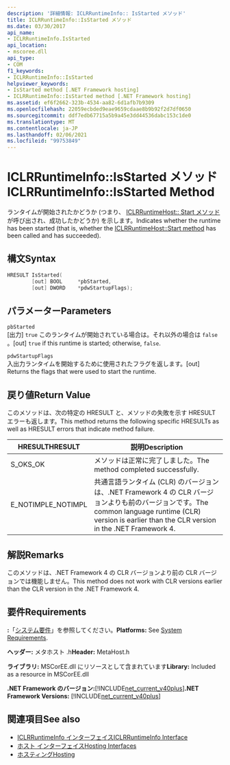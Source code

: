 ```yaml
---
description: '詳細情報: ICLRRuntimeInfo:: IsStarted メソッド'
title: ICLRRuntimeInfo::IsStarted メソッド
ms.date: 03/30/2017
api_name:
- ICLRRuntimeInfo.IsStarted
api_location:
- mscoree.dll
api_type:
- COM
f1_keywords:
- ICLRRuntimeInfo::IsStarted
helpviewer_keywords:
- IsStarted method [.NET Framework hosting]
- ICLRRuntimeInfo::IsStarted method [.NET Framework hosting]
ms.assetid: ef6f2662-323b-4534-aa82-6d1afb7b9309
ms.openlocfilehash: 22059ecbded9eae9659cdaae8b9b92f2d7df0650
ms.sourcegitcommit: ddf7edb67715a5b9a45e3dd44536dabc153c1de0
ms.translationtype: MT
ms.contentlocale: ja-JP
ms.lasthandoff: 02/06/2021
ms.locfileid: "99753849"
---
```

# <a name="iclrruntimeinfoisstarted-method"></a><span data-ttu-id="e3677-103">ICLRRuntimeInfo::IsStarted メソッド</span><span class="sxs-lookup"><span data-stu-id="e3677-103">ICLRRuntimeInfo::IsStarted Method</span></span>

<span data-ttu-id="e3677-104">ランタイムが開始されたかどうか (つまり、 [ICLRRuntimeHost:: Start メソッド](iclrruntimehost-start-method.md) が呼び出され、成功したかどうか) を示します。</span><span class="sxs-lookup"><span data-stu-id="e3677-104">Indicates whether the runtime has been started (that is, whether the [ICLRRuntimeHost::Start method](iclrruntimehost-start-method.md) has been called and has succeeded).</span></span>  
  
## <a name="syntax"></a><span data-ttu-id="e3677-105">構文</span><span class="sxs-lookup"><span data-stu-id="e3677-105">Syntax</span></span>  
  
```cpp  
HRESULT IsStarted(  
        [out] BOOL     *pbStarted,  
        [out] DWORD    *pdwStartupFlags);  
```  
  
## <a name="parameters"></a><span data-ttu-id="e3677-106">パラメーター</span><span class="sxs-lookup"><span data-stu-id="e3677-106">Parameters</span></span>  

 `pbStarted`  
 <span data-ttu-id="e3677-107">[出力] `true` このランタイムが開始されている場合は。それ以外の場合は `false` 。</span><span class="sxs-lookup"><span data-stu-id="e3677-107">[out] `true` if this runtime is started; otherwise, `false`.</span></span>  
  
 `pdwStartupFlags`  
 <span data-ttu-id="e3677-108">入出力ランタイムを開始するために使用されたフラグを返します。</span><span class="sxs-lookup"><span data-stu-id="e3677-108">[out] Returns the flags that were used to start the runtime.</span></span>  
  
## <a name="return-value"></a><span data-ttu-id="e3677-109">戻り値</span><span class="sxs-lookup"><span data-stu-id="e3677-109">Return Value</span></span>  

 <span data-ttu-id="e3677-110">このメソッドは、次の特定の HRESULT と、メソッドの失敗を示す HRESULT エラーも返します。</span><span class="sxs-lookup"><span data-stu-id="e3677-110">This method returns the following specific HRESULTs as well as HRESULT errors that indicate method failure.</span></span>  
  
|<span data-ttu-id="e3677-111">HRESULT</span><span class="sxs-lookup"><span data-stu-id="e3677-111">HRESULT</span></span>|<span data-ttu-id="e3677-112">説明</span><span class="sxs-lookup"><span data-stu-id="e3677-112">Description</span></span>|  
|-------------|-----------------|  
|<span data-ttu-id="e3677-113">S_OK</span><span class="sxs-lookup"><span data-stu-id="e3677-113">S_OK</span></span>|<span data-ttu-id="e3677-114">メソッドは正常に完了しました。</span><span class="sxs-lookup"><span data-stu-id="e3677-114">The method completed successfully.</span></span>|  
|<span data-ttu-id="e3677-115">E_NOTIMPL</span><span class="sxs-lookup"><span data-stu-id="e3677-115">E_NOTIMPL</span></span>|<span data-ttu-id="e3677-116">共通言語ランタイム (CLR) のバージョンは、.NET Framework 4 の CLR バージョンよりも前のバージョンです。</span><span class="sxs-lookup"><span data-stu-id="e3677-116">The common language runtime (CLR) version is earlier than the CLR version in the .NET Framework 4.</span></span>|  
  
## <a name="remarks"></a><span data-ttu-id="e3677-117">解説</span><span class="sxs-lookup"><span data-stu-id="e3677-117">Remarks</span></span>  

 <span data-ttu-id="e3677-118">このメソッドは、.NET Framework 4 の CLR バージョンより前の CLR バージョンでは機能しません。</span><span class="sxs-lookup"><span data-stu-id="e3677-118">This method does not work with CLR versions earlier than the CLR version in the .NET Framework 4.</span></span>  
  
## <a name="requirements"></a><span data-ttu-id="e3677-119">要件</span><span class="sxs-lookup"><span data-stu-id="e3677-119">Requirements</span></span>  

 <span data-ttu-id="e3677-120">**:**「[システム要件](../../get-started/system-requirements.md)」を参照してください。</span><span class="sxs-lookup"><span data-stu-id="e3677-120">**Platforms:** See [System Requirements](../../get-started/system-requirements.md).</span></span>  
  
 <span data-ttu-id="e3677-121">**ヘッダー:** メタホスト .h</span><span class="sxs-lookup"><span data-stu-id="e3677-121">**Header:** MetaHost.h</span></span>  
  
 <span data-ttu-id="e3677-122">**ライブラリ:** MSCorEE.dll にリソースとして含まれています</span><span class="sxs-lookup"><span data-stu-id="e3677-122">**Library:** Included as a resource in MSCorEE.dll</span></span>  
  
 <span data-ttu-id="e3677-123">**.NET Framework のバージョン:**[!INCLUDE[net_current_v40plus](../../../../includes/net-current-v40plus-md.md)]</span><span class="sxs-lookup"><span data-stu-id="e3677-123">**.NET Framework Versions:** [!INCLUDE[net_current_v40plus](../../../../includes/net-current-v40plus-md.md)]</span></span>  
  
## <a name="see-also"></a><span data-ttu-id="e3677-124">関連項目</span><span class="sxs-lookup"><span data-stu-id="e3677-124">See also</span></span>

- [<span data-ttu-id="e3677-125">ICLRRuntimeInfo インターフェイス</span><span class="sxs-lookup"><span data-stu-id="e3677-125">ICLRRuntimeInfo Interface</span></span>](iclrruntimeinfo-interface.md)
- [<span data-ttu-id="e3677-126">ホスト インターフェイス</span><span class="sxs-lookup"><span data-stu-id="e3677-126">Hosting Interfaces</span></span>](hosting-interfaces.md)
- [<span data-ttu-id="e3677-127">ホスティング</span><span class="sxs-lookup"><span data-stu-id="e3677-127">Hosting</span></span>](index.md)
